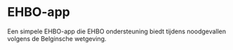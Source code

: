 # EHBO-app

Een simpele EHBO-app die EHBO ondersteuning biedt tijdens noodgevallen volgens de Belginsche wetgeving.